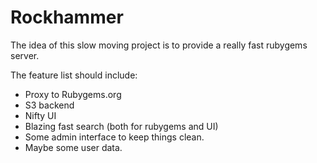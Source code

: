 Rockhammer
====

The idea of this slow moving project is to provide a really fast rubygems server.

The feature list should include:

- Proxy to Rubygems.org
- S3 backend
- Nifty UI
- Blazing fast search (both for rubygems and UI)
- Some admin interface to keep things clean.
- Maybe some user data.
